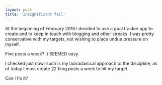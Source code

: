 ```yaml
---
layout: post
title: 'Insignificant fail'
---
```


At the beginning of February 2016 I decided to use a goal tracker app to create and to keep in touch with blogging and other streaks.  I was pretty conservative with my targets, not wishing to place undue pressure on myself.

Five posts a week?  It SEEMED easy.

I checked just now; such is my lackadaisical approach to the discipline, as of today I must create 22 blog posts a week to hit my target.

<BobTheBuilder>Can I fix it?</BobTheBuilder>

